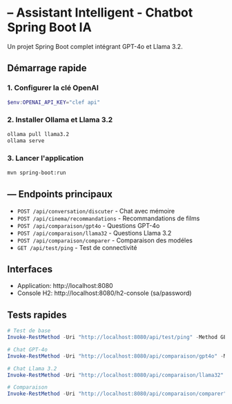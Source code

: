 ﻿# – Assistant Intelligent - Chatbot Spring Boot IA

Un projet Spring Boot complet intégrant GPT-4o et Llama 3.2.

##  Démarrage rapide

### 1. Configurer la clé OpenAI
```powershell
$env:OPENAI_API_KEY="clef api"
```

### 2. Installer Ollama et Llama 3.2
```bash
ollama pull llama3.2
ollama serve
```

### 3. Lancer l'application
```bash
mvn spring-boot:run
```

## — Endpoints principaux

- `POST /api/conversation/discuter` - Chat avec mémoire
- `POST /api/cinema/recommandations` - Recommandations de films  
- `POST /api/comparaison/gpt4o` - Questions GPT-4o
- `POST /api/comparaison/llama32` - Questions Llama 3.2
- `POST /api/comparaison/comparer` - Comparaison des modéles
- `GET /api/test/ping` - Test de connectivité

##  Interfaces

- Application: http://localhost:8080
- Console H2: http://localhost:8080/h2-console (sa/password)

##  Tests rapides

```powershell
# Test de base
Invoke-RestMethod -Uri "http://localhost:8080/api/test/ping" -Method GET

# Chat GPT-4o
Invoke-RestMethod -Uri "http://localhost:8080/api/comparaison/gpt4o" -Method POST -Body @{question="Bonjour"} -ContentType "application/x-www-form-urlencoded"

# Chat Llama 3.2
Invoke-RestMethod -Uri "http://localhost:8080/api/comparaison/llama32" -Method POST -Body @{question="Bonjour"} -ContentType "application/x-www-form-urlencoded"

# Comparaison
Invoke-RestMethod -Uri "http://localhost:8080/api/comparaison/comparer" -Method POST -Body @{question="Capitale France?"} -ContentType "application/x-www-form-urlencoded"
```
